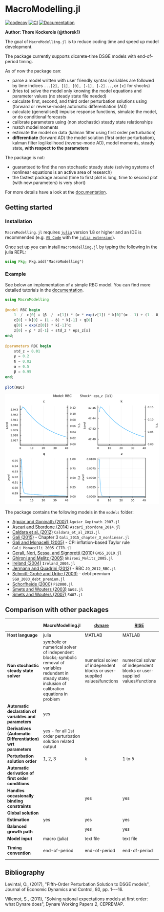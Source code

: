 # MacroModelling.jl

[![codecov](https://codecov.io/gh/thorek1/MacroModelling.jl/branch/main/graph/badge.svg?token=QOANGF5MSX)](https://codecov.io/gh/thorek1/MacroModelling.jl)
[![CI](https://github.com/thorek1/MacroModelling.jl/actions/workflows/ci.yml/badge.svg?branch=main)](https://github.com/thorek1/MacroModelling.jl/actions/workflows/ci.yml)
[![Documentation](https://img.shields.io/badge/docs-stable-blue.svg)](https://thorek1.github.io/MacroModelling.jl/stable)
<!-- [![](https://img.shields.io/badge/docs-dev-blue.svg)](https://thorek1.github.io/MacroModelling.jl/dev) -->

**Author: Thore Kockerols (@thorek1)**

The goal of `MacroModelling.jl` is to reduce coding time and speed up model development.

The package currently supports dicsrete-time DSGE models with end-of-period timing.

As of now the package can:

- parse a model written with user friendly syntax (variables are followed by time indices `...[2], [1], [0], [-1], [-2]...`, or `[x]` for shocks)
- (tries to) solve the model only knowing the model equations and parameter values (no steady state file needed)
- calculate first, second, and third order perturbation solutions using (forward or reverse-mode) automatic differentiation (AD)
- calculate (generalised) impulse response functions, simulate the model, or do conditional forecasts
- calibrate parameters using (non stochastic) steady state relationships
- match model moments
- estimate the model on data (kalman filter using first order perturbation)
- **differentiate** (forward AD) the model solution (first order perturbation), kalman filter loglikelihood (reverse-mode AD), model moments, steady state, **with respect to the parameters**

The package is not:

- guaranteed to find the non stochastic steady state (solving systems of nonlinear equations is an active area of research)
- the fastest package around (time to first plot is long, time to second plot (with new parameters) is very short)

For more details have a look at the [documentation](https://thorek1.github.io/MacroModelling.jl/stable).

## Getting started

### Installation

`MacroModelling.jl` requires [`julia`](https://julialang.org/downloads/) version 1.8 or higher and an IDE is recommended (e.g. [`VS Code`](https://code.visualstudio.com/download) with the [`julia extension`](https://marketplace.visualstudio.com/items?itemName=julialang.language-julia)).

Once set up you can install `MacroModelling.jl` by typing the following in the julia REPL:

```julia
using Pkg; Pkg.add("MacroModelling")
```

### Example

See below an implementation of a simple RBC model. You can find more detailed tutorials in the [documentation](https://thorek1.github.io/MacroModelling.jl/stable).

```julia
using MacroModelling

@model RBC begin
    1  /  c[0] = (β  /  c[1]) * (α * exp(z[1]) * k[0]^(α - 1) + (1 - δ))
    c[0] + k[0] = (1 - δ) * k[-1] + q[0]
    q[0] = exp(z[0]) * k[-1]^α
    z[0] = ρ * z[-1] + std_z * eps_z[x]
end;

@parameters RBC begin
    std_z = 0.01
    ρ = 0.2
    δ = 0.02
    α = 0.5
    β = 0.95
end;

plot(RBC)
```

![RBC IRF](docs/src/assets/irf__RBC__eps_z__1.png)

The package contains the following models in the `models` folder:

- [Aguiar and Gopinath (2007)](https://www.journals.uchicago.edu/doi/10.1086/511283) `Aguiar_Gopinath_2007.jl`
- [Ascari and Sbordone (2014)](https://www.aeaweb.org/articles?id=10.1257/jel.52.3.679) `Ascari_sbordone_2014.jl`
- [Caldara et al. (2012)](https://www.sciencedirect.com/science/article/abs/pii/S1094202511000433) `Caldara_et_al_2012.jl`
- [Gali (2015)](https://press.princeton.edu/books/hardcover/9780691164786/monetary-policy-inflation-and-the-business-cycle) - Chapter 3 `Gali_2015_chapter_3_nonlinear.jl`
- [Gali and Monacelli (2005)](https://crei.cat/wp-content/uploads/users/pages/roes8739.pdf) - CPI inflation-based Taylor rule `Gali_Monacelli_2005_CITR.jl`
- [Gerali, Neri, Sessa, and Signoretti (2010)](https://onlinelibrary.wiley.com/doi/abs/10.1111/j.1538-4616.2010.00331.x) `GNSS_2010.jl`
- [Ghironi and Melitz (2005)](https://faculty.washington.edu/ghiro/GhiroMeliQJE0805.pdf) `Ghironi_Melitz_2005.jl`
- [Ireland (2004)](http://irelandp.com/pubs/tshocksnk.pdf) `Ireland_2004.jl`
- [Jermann and Quadrini (2012)](https://www.aeaweb.org/articles?id=10.1257/aer.102.1.238) - RBC `JQ_2012_RBC.jl`
- [Schmitt-Grohé and Uribe (2003)](https://www.sciencedirect.com/science/article/abs/pii/S0022199602000569) - debt premium `SGU_2003_debt_premium.jl`
- [Schorfheide (2000)](https://onlinelibrary.wiley.com/doi/abs/10.1002/jae.582) `FS2000.jl`
- [Smets and Wouters (2003)](https://onlinelibrary.wiley.com/doi/10.1162/154247603770383415) `SW03.jl`
- [Smets and Wouters (2007)](https://www.aeaweb.org/articles?id=10.1257/aer.97.3.586) `SW07.jl`

## Comparison with other packages

||MacroModelling.jl|[dynare](https://www.dynare.org)|[RISE](https://github.com/jmaih/RISE_toolbox)|[NBTOOLBOX](https://github.com/Coksp1/NBTOOLBOX/tree/main/Documentation)|[IRIS](https://iris.igpmn.org)|[DSGE.jl](https://github.com/FRBNY-DSGE/DSGE.jl)|[StateSpaceEcon.jl](https://bankofcanada.github.io/DocsEcon.jl/dev/)|[SolveDSGE.jl](https://github.com/RJDennis/SolveDSGE.jl)|[dolo.py](https://www.econforge.org/dolo.py/)|[DifferentiableStateSpaceModels.jl](https://github.com/HighDimensionalEconLab/DifferentiableStateSpaceModels.jl)|[gEcon](http://gecon.r-forge.r-project.org)|[GDSGE](https://www.gdsge.com)|[Taylor Projection](https://sites.google.com/site/orenlevintal/taylor-projection)
|---|---|---|---|---|---|---|---|---|---|---|---|---|---|
**Host language**|julia|MATLAB|MATLAB|MATLAB|MATLAB|julia|julia|julia|Python|julia|R|MATLAB|MATLAB|
**Non stochastic steady state solver**|*symbolic* or numerical solver of independent blocks; symbolic removal of variables redundant in steady state; inclusion of calibration equations in problem|numerical solver of independent blocks or user-supplied values/functions|numerical solver of independent blocks or user-supplied values/functions|user-supplied steady state file or numerical solver|numerical solver of independent blocks or user-supplied values/functions||numerical solver of independent blocks or user-supplied values/functions|numerical solver|numerical solver or user supplied values/equations|numerical solver or user supplied values/equations|numerical solver; inclusion of calibration equations in problem|||
**Automatic declaration of variables and parameters**|yes|||||||||||||
**Derivatives (Automatic Differentiation) wrt parameters**|yes - for all 1st order perturbation solution related output|||||||||yes - for all 1st, 2nd order perturbation solution related output *if user supplied steady state equations*|||
**Perturbation solution order**|1, 2, 3|k|1 to 5|1|1|1|1|1, 2, 3|1, 2, 3|1, 2|1||1 to 5|
**Automatic derivation of first order conditions**|||||||||||yes||
**Handles occasionally binding constraints**||yes|yes|||yes||yes|yes|||yes||
**Global solution**||||||||yes|yes|||yes||
**Estimation**|yes|yes|yes|yes|yes|yes|||||yes|||
**Balanced growth path**||yes|yes|yes|yes|yes|yes|||||||
**Model input**|macro (julia)|text file|text file|text file|text file|text file|module (julia)|text file|text file|macro (julia)|text file|text file|text file|
**Timing convention**|end-of-period|end-of-period|end-of-period|end-of-period|end-of-period||end-of-period|start-of-period|end-of-period|start-of-period|end-of-period|start-of-period|start-of-period|

## Bibliography

Levintal, O., (2017), "Fifth-Order Perturbation Solution to DSGE models", Journal of Economic Dynamics and Control, 80, pp. 1---16.

Villemot, S., (2011), "Solving rational expectations models at first order: what Dynare does", Dynare Working Papers 2, CEPREMAP.

